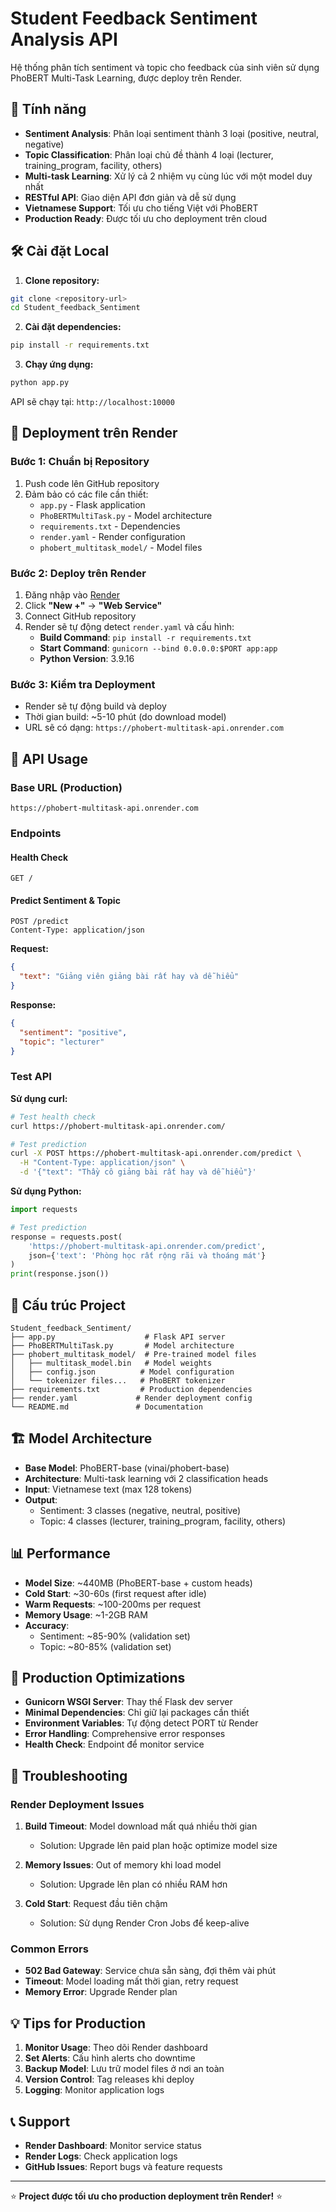 # Student Feedback Sentiment Analysis API

Hệ thống phân tích sentiment và topic cho feedback của sinh viên sử dụng PhoBERT Multi-Task Learning, được deploy trên Render.

## 🚀 Tính năng

- **Sentiment Analysis**: Phân loại sentiment thành 3 loại (positive, neutral, negative)
- **Topic Classification**: Phân loại chủ đề thành 4 loại (lecturer, training_program, facility, others)
- **Multi-task Learning**: Xử lý cả 2 nhiệm vụ cùng lúc với một model duy nhất
- **RESTful API**: Giao diện API đơn giản và dễ sử dụng
- **Vietnamese Support**: Tối ưu cho tiếng Việt với PhoBERT
- **Production Ready**: Được tối ưu cho deployment trên cloud

## 🛠️ Cài đặt Local

1. **Clone repository:**

```bash
git clone <repository-url>
cd Student_feedback_Sentiment
```

2. **Cài đặt dependencies:**

```bash
pip install -r requirements.txt
```

3. **Chạy ứng dụng:**

```bash
python app.py
```

API sẽ chạy tại: `http://localhost:10000`

## 🚀 Deployment trên Render

### Bước 1: Chuẩn bị Repository

1. Push code lên GitHub repository
2. Đảm bảo có các file cần thiết:
   - `app.py` - Flask application
   - `PhoBERTMultiTask.py` - Model architecture
   - `requirements.txt` - Dependencies
   - `render.yaml` - Render configuration
   - `phobert_multitask_model/` - Model files

### Bước 2: Deploy trên Render

1. Đăng nhập vào [Render](https://render.com)
2. Click **"New +"** → **"Web Service"**
3. Connect GitHub repository
4. Render sẽ tự động detect `render.yaml` và cấu hình:
   - **Build Command**: `pip install -r requirements.txt`
   - **Start Command**: `gunicorn --bind 0.0.0.0:$PORT app:app`
   - **Python Version**: 3.9.16

### Bước 3: Kiểm tra Deployment

- Render sẽ tự động build và deploy
- Thời gian build: ~5-10 phút (do download model)
- URL sẽ có dạng: `https://phobert-multitask-api.onrender.com`

## 📖 API Usage

### Base URL (Production)

```
https://phobert-multitask-api.onrender.com
```

### Endpoints

#### Health Check

```http
GET /
```

#### Predict Sentiment & Topic

```http
POST /predict
Content-Type: application/json
```

**Request:**

```json
{
  "text": "Giảng viên giảng bài rất hay và dễ hiểu"
}
```

**Response:**

```json
{
  "sentiment": "positive",
  "topic": "lecturer"
}
```

### Test API

**Sử dụng curl:**

```bash
# Test health check
curl https://phobert-multitask-api.onrender.com/

# Test prediction
curl -X POST https://phobert-multitask-api.onrender.com/predict \
  -H "Content-Type: application/json" \
  -d '{"text": "Thầy cô giảng bài rất hay và dễ hiểu"}'
```

**Sử dụng Python:**

```python
import requests

# Test prediction
response = requests.post(
    'https://phobert-multitask-api.onrender.com/predict',
    json={'text': 'Phòng học rất rộng rãi và thoáng mát'}
)
print(response.json())
```

## 📁 Cấu trúc Project

```
Student_feedback_Sentiment/
├── app.py                    # Flask API server
├── PhoBERTMultiTask.py       # Model architecture
├── phobert_multitask_model/  # Pre-trained model files
│   ├── multitask_model.bin   # Model weights
│   ├── config.json          # Model configuration
│   └── tokenizer files...   # PhoBERT tokenizer
├── requirements.txt         # Production dependencies
├── render.yaml             # Render deployment config
└── README.md               # Documentation
```

## 🏗️ Model Architecture

- **Base Model**: PhoBERT-base (vinai/phobert-base)
- **Architecture**: Multi-task learning với 2 classification heads
- **Input**: Vietnamese text (max 128 tokens)
- **Output**:
  - Sentiment: 3 classes (negative, neutral, positive)
  - Topic: 4 classes (lecturer, training_program, facility, others)

## 📊 Performance

- **Model Size**: ~440MB (PhoBERT-base + custom heads)
- **Cold Start**: ~30-60s (first request after idle)
- **Warm Requests**: ~100-200ms per request
- **Memory Usage**: ~1-2GB RAM
- **Accuracy**:
  - Sentiment: ~85-90% (validation set)
  - Topic: ~80-85% (validation set)

## 🔧 Production Optimizations

- **Gunicorn WSGI Server**: Thay thế Flask dev server
- **Minimal Dependencies**: Chỉ giữ lại packages cần thiết
- **Environment Variables**: Tự động detect PORT từ Render
- **Error Handling**: Comprehensive error responses
- **Health Check**: Endpoint để monitor service

## 🚨 Troubleshooting

### Render Deployment Issues

1. **Build Timeout**: Model download mất quá nhiều thời gian

   - Solution: Upgrade lên paid plan hoặc optimize model size

2. **Memory Issues**: Out of memory khi load model

   - Solution: Upgrade lên plan có nhiều RAM hơn

3. **Cold Start**: Request đầu tiên chậm
   - Solution: Sử dụng Render Cron Jobs để keep-alive

### Common Errors

- **502 Bad Gateway**: Service chưa sẵn sàng, đợi thêm vài phút
- **Timeout**: Model loading mất thời gian, retry request
- **Memory Error**: Upgrade Render plan

## 💡 Tips for Production

1. **Monitor Usage**: Theo dõi Render dashboard
2. **Set Alerts**: Cấu hình alerts cho downtime
3. **Backup Model**: Lưu trữ model files ở nơi an toàn
4. **Version Control**: Tag releases khi deploy
5. **Logging**: Monitor application logs

## 📞 Support

- **Render Dashboard**: Monitor service status
- **Render Logs**: Check application logs
- **GitHub Issues**: Report bugs và feature requests

---

⭐ **Project được tối ưu cho production deployment trên Render!** ⭐
